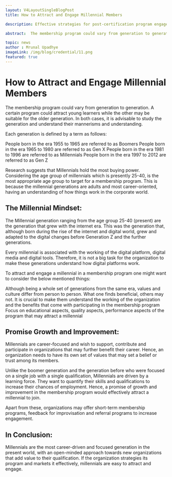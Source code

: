```yaml
---
layout: V4LayoutSingleBlogPost
title: How to Attract and Engage Millennial Members

description: Effective strategies for post-certification program engagement include planning, tracking engagement, and digital marketing techniques for member retention.

abstract:  The membership program could vary from generation to generation. A certain program could attract young learners while the other may be suitable for the older generation. In both cases, it is advisable to study the generation and understand their mannerisms and understanding.

topic: news
author : Mrunal Upadhye
imageLink: /img/blog/credential/11.png
featured: true
---
```

# How to Attract and Engage Millennial Members

The membership program could vary from generation to generation. A certain program could attract young learners while the other may be suitable for the older generation. In both cases, it is advisable to study the generation and understand their mannerisms and understanding.

Each generation is defined by a term as follows:

People born in the era 1955 to 1965 are referred to as Boomers
People born in the era 1965 to 1980 are referred to as Gen X
People born in the era 1981 to 1996 are referred to as Millennials
People born in the era 1997 to 2012 are referred to as Gen Z

Research suggests that Millennials hold the most buying power. Considering the age group of millennials which is presently 25-40, is the most appropriate age group to target for a membership program. This is because the millennial generations are adults and most career-oriented, having an understanding of how things work in the corporate world.

## The Millennial Mindset:

The Millennial generation ranging from the age group 25-40 (present) are the generation that grew with the internet era. This was the generation that, although born during the rise of the internet and digital world, grew and adapted to the digital changes before Generation Z and the further generations.

Every millennial is associated with the working of the digital platform, digital media and digital tools. Therefore, it is not a big task for the organization to make these generations understand how digital platforms work.

To attract and engage a millennial in a membership program one might want to consider the below mentioned things:

Although being a whole set of generations from the same era, values and culture differ from person to person. What one finds beneficial, others may not.
It is crucial to make them understand the working of the organization and the benefits that come with participating in the membership program
Focus on educational aspects, quality aspects, performance aspects of the program that may attract a millennial

## Promise Growth and Improvement:

Millennials are career-focused and wish to support, contribute and participate in organizations that may further benefit their career. Hence, an organization needs to have its own set of values that may set a belief or trust among its members. 

Unlike the boomer generation and the generation before who were focused on a single job with a single qualification, Millennials are driven by a learning force. They want to quantify their skills and qualifications to increase their chances of employment. Hence, a promise of growth and improvement in the membership program would effectively attract a millennial to join.

Apart from these, organizations may offer short-term membership programs, feedback for improvisation and referral programs to increase engagement.

## In Conclusion:

Millennials are the most career-driven and focused generation in the present world, with an open-minded approach towards new organizations that add value to their qualification. If the organization strategies its program and markets it effectively, millennials are easy to attract and engage. 

